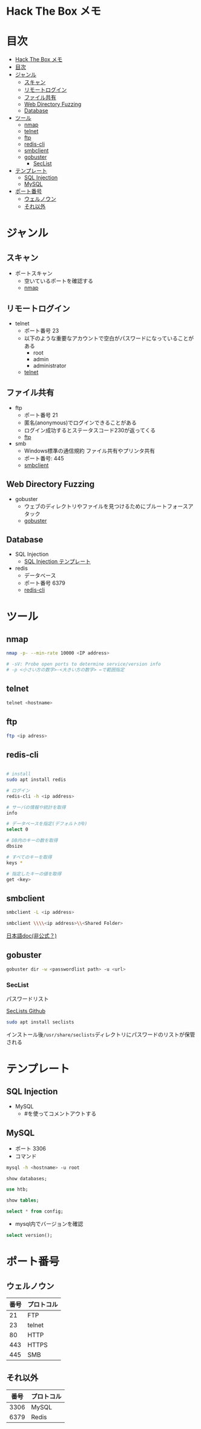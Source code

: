 # Hack The Box メモ

# 目次

- [Hack The Box メモ](#hack-the-box-メモ)
- [目次](#目次)
- [ジャンル](#ジャンル)
  - [スキャン](#スキャン)
  - [リモートログイン](#リモートログイン)
  - [ファイル共有](#ファイル共有)
  - [Web Directory Fuzzing](#web-directory-fuzzing)
  - [Database](#database)
- [ツール](#ツール)
  - [nmap](#nmap)
  - [telnet](#telnet)
  - [ftp](#ftp)
  - [redis-cli](#redis-cli)
  - [smbclient](#smbclient)
  - [gobuster](#gobuster)
    - [SecList](#seclist)
- [テンプレート](#テンプレート)
  - [SQL Injection](#sql-injection)
  - [MySQL](#mysql)
- [ポート番号](#ポート番号)
  - [ウェルノウン](#ウェルノウン)
  - [それ以外](#それ以外)

# ジャンル

## スキャン

- ポートスキャン
  - 空いているポートを確認する
  - [nmap](#nmap)

## リモートログイン

- telnet
  - ポート番号 23
  - 以下のような重要なアカウントで空白がパスワードになっていることがある
      - root
      - admin
      - administrator
  - [telnet](#telnet)

## ファイル共有

- ftp
  - ポート番号 21
  - 匿名(anonymous)でログインできることがある
  - ログイン成功するとステータスコード230が返ってくる
  - [ftp](#ftp)
- smb
  - Windows標準の通信規約 ファイル共有やプリンタ共有
  - ポート番号: 445
  - [smbclient](#smbclient)

## Web Directory Fuzzing

- gobuster
  - ウェブのディレクトリやファイルを見つけるためにブルートフォースアタック
  - [gobuster](#gobuster)

## Database

- SQL Injection
  - [SQL Injection テンプレート](#sql-injection)
- redis
  - データベース
  - ポート番号 6379
  - [redis-cli](#redis-cli)

# ツール

## nmap

```bash
nmap -p- --min-rate 10000 <IP address>

# -sV: Probe open ports to determine service/version info
# -p <小さい方の数字>-<大きい方の数字> ←で範囲指定
```

## telnet

```bash
telnet <hostname>
```

## ftp

```bash
ftp <ip adress>
```

## redis-cli

```bash

# install
sudo apt install redis

# ログイン
redis-cli -h <ip address>

# サーバの情報や統計を取得
info

# データベースを指定(デフォルトが0)
select 0

# DB内のキーの数を取得
dbsize

# すべてのキーを取得
keys *

# 指定したキーの値を取得
get <key>
```

## smbclient

```bash
smbclient -L <ip address>

smbclient \\\\<ip address>\\<Shared Folder>
```

[日本語doc(非公式？)](https://www.samba.gr.jp/project/translation/3.6/htmldocs/manpages-3/smbclient.1.html)

## gobuster

```bash
gobuster dir -w <passwordlist path> -u <url>
```

### SecList

パスワードリスト

[SecLists Github](https://github.com/danielmiessler/SecLists)

```bash
sudo apt install seclists
```

インストール後``/usr/share/seclists``ディレクトリにパスワードのリストが保管される

# テンプレート

## SQL Injection

- MySQL
  - \#を使ってコメントアウトする

## MySQL

- ポート 3306
- コマンド

```bash
mysql -h <hostname> -u root
```

```sql
show databases;

use htb;

show tables;

select * from config;
```

- mysql内でバージョンを確認

```sql
select version();
```


# ポート番号

## ウェルノウン

|番号|プロトコル|
|-|-|
|21|FTP|
|23|telnet|
|80|HTTP|
|443|HTTPS|
|445|SMB|

## それ以外

|番号|プロトコル|
|-|-|
|3306|MySQL|
|6379|Redis|
